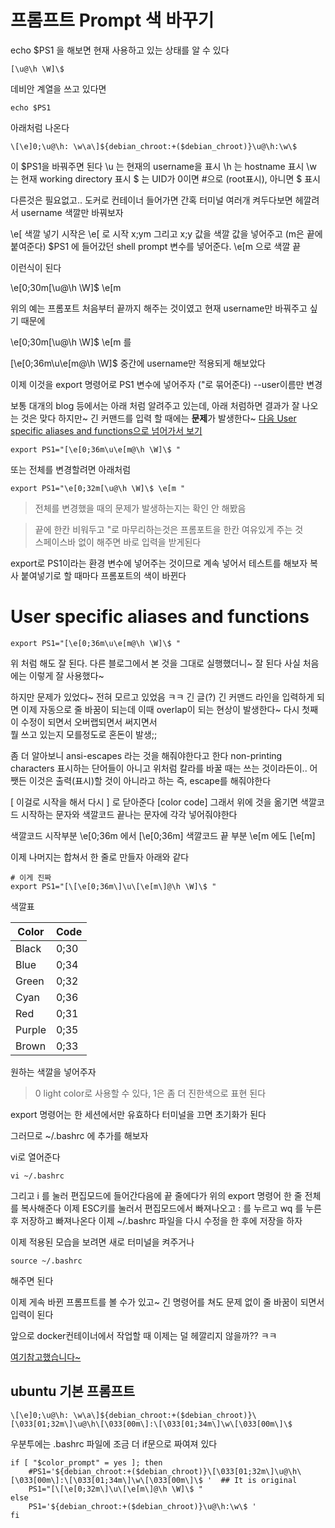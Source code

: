 # 프롬프트 Prompt 색 바꾸기
echo $PS1 을 해보면
현재 사용하고 있는 상태를 알 수 있다
```
[\u@\h \W]\$
```

데비안 계열을 쓰고 있다면 
```
echo $PS1
```
아래처럼 나온다
```
\[\e]0;\u@\h: \w\a\]${debian_chroot:+($debian_chroot)}\u@\h:\w\$

```

이 $PS1을 바꿔주면 된다
\u 는 현재의 username을 표시
\h 는 hostname 표시
\w 는 현재 working directory 표시
\$ 는 UID가 0이면 #으로 (root표시), 아니면 $ 표시

다른것은 필요없고.. 도커로 컨테이너 들어가면 간혹 터미널 여러개 켜두다보면
헤깔려서 username 색깔만 바꿔보자


\e[    색깔 넣기 시작은 \e[ 로 시작
x;ym 그리고 x;y 값을 색깔 값을 넣어주고 (m은 끝에 붙여준다)
$PS1 에 들어갔던 shell prompt 변수를 넣어준다.
\e[m 으로 색깔 끝

이런식이 된다

\e[0;30m[\u@\h \W]\$ \e[m

위의 예는 프롬포트 처음부터 끝까지 해주는 것이였고
현재 username만 바꿔주고 싶기 때문에

\e[0;30m[\u@\h \W]\$ \e[m   를

[\e[0;36m\u\e[m@\h \W]\$  중간에 username만 적용되게 해보았다

이제 이것을 export 명령어로 PS1 변수에 넣어주자 ("로 묶어준다) --user이름만 변경

보통 대개의 blog 등에서는 아래 처럼 알려주고 있는데, 아래 처럼하면 결과가 잘 나오는 것은 맞다
하지만~ 긴 커맨드를 입력 할 때에는 **문제**가 발생한다~
[다음 User specific aliases and functions으로 넘어가서 보기](#user-specific-aliases-and-functions)

```
export PS1="[\e[0;36m\u\e[m@\h \W]\$ "
```

또는 전체를 변경할려면 아래처럼

```
export PS1="\e[0;32m[\u@\h \W]\$ \e[m "
```

> 전체를 변경했을 때의 문제가 발생하는지는 확인 안 해봤음

> 끝에 한칸 비워두고 "로 마무리하는것은 프롬포트을 한칸 여유있게 주는 것  
스페이스바 없이 해주면 바로 입력을 받게된다

export로 PS1이라는 환경 변수에 넣어주는 것이므로 계속 넣어서 테스트를 해보자
복사 붙여넣기로 할 때마다 프롬포트의 색이 바뀐다


# User specific aliases and functions
```
export PS1="[\e[0;36m\u\e[m@\h \W]\$ "
```
위 처럼 해도 잘 된다. 다른 블로그에서 본 것을 그대로 실행했더니~ 잘 된다
사실 처음에는 이렇게 잘 사용했다~

하지만 문제가 있었다~ 전혀 모르고 있었음 ㅋㅋ
긴 글(?) 긴 커맨드 라인을 입력하게 되면 이제 자동으로 줄 바꿈이 되는데 이때 
overlap이 되는 현상이 발생한다~ 다시 첫째이 수정이 되면서 오버랩되면서 써지면서   
뭘 쓰고 있는지 모를정도로 혼돈이 발생;;

좀 더 알아보니 ansi-escapes 라는 것을 해줘야한다고 한다
non-printing characters 표시하는 단어들이 아니고 위처럼 칼라를 바꿀 때는 쓰는 
것이라든이.. 어쨋든 이것은 출력(표시)할 것이 아니라고 하는 즉, escape를 해줘야한다

\[ 이걸로 시작을 해서 다시 \] 로 닫아준다
\[color code\]
그래서 위에 것을 옮기면 색깔코드 시작하는 문자와 색깔코드 끝나는 문자에 각각 넣어줘야한다

색깔코드 시작부분 \e[0;36m 에서 \[\e[0;36m\]
색깔코드 끝 부분 \e[m  에도 \[\e[m\] 

이제 나머지는 합쳐서 한 줄로 만들자
아래와 같다
```
# 이게 진짜
export PS1="[\[\e[0;36m\]\u\[\e[m\]@\h \W]\$ "
```

색깔표

| Color | 	Code |
| --- | --- |
| Black | 	0;30 |
| Blue  |	0;34 |
| Green  |	0;32 |
| Cyan | 	0;36 |
| Red  |	0;31 |
| Purple | 	0;35 |
| Brown  |	0;33 |

원하는 색깔을 넣어주자    

> 0 light color로 사용할 수 있다, 1은 좀 더 진한색으로 표현 된다


export 명령어는 한 세션에서만 유효하다 터미널을 끄면 초기화가 된다

그러므로 ~/.bashrc 에 추가를 해보자

vi로 열어준다
```
vi ~/.bashrc
```
그리고 i 를 눌러 편집모드에 들어간다음에 끝 줄에다가 
위의 export 명령어 한 줄 전체를 복사해준다 
이제 ESC키를 눌러서 편집모드에서 빠져나오고 : 를 누르고 wq 를 누른후 
저장하고 빠져나온다
이제 ~/.bashrc 파일을 다시 수정을 한 후에 저장을 하자

이제 적용된 모습을 보려면 새로 터미널을 켜주거나 
```
source ~/.bashrc
```
해주면 된다

이제 게속 바뀐 프롬프트를 볼 수가 있고~ 긴 명령어를 쳐도 문제 없이 줄 바꿈이 되면서 입력이 된다

앞으로 docker컨테이너에서 작업할 때 이제는 덜 헤깔리지 않을까?? ㅋㅋ


[여기참고했습니다~](https://www.cyberciti.biz/faq/bash-shell-change-the-color-of-my-shell-prompt-under-linux-or-unix/)



## ubuntu 기본 프롬프트  
```
\[\e]0;\u@\h: \w\a\]${debian_chroot:+($debian_chroot)}\[\033[01;32m\]\u@\h\[\033[00m\]:\[\033[01;34m\]\w\[\033[00m\]\$
```

우분투에는 .bashrc 파일에 조금 더 if문으로 짜여져 있다  
```
if [ "$color_prompt" = yes ]; then
    #PS1='${debian_chroot:+($debian_chroot)}\[\033[01;32m\]\u@\h\[\033[00m\]:\[\033[01;34m\]\w\[\033[00m\]\$ '  ## It is original 
    PS1="[\[\e[0;32m\]\u\[\e[m\]@\h \W]\$ "
else
    PS1='${debian_chroot:+($debian_chroot)}\u@\h:\w\$ '
fi

```

